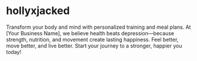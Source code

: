 # hollyxjacked
Transform your body and mind with personalized training and meal plans. At [Your Business Name], we believe health beats depression—because strength, nutrition, and movement create lasting happiness. Feel better, move better, and live better. Start your journey to a stronger, happier you today!
